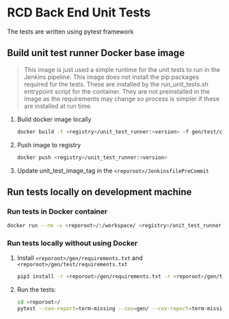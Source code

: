 # RCD Back End Unit Tests

The tests are written using pytest framework

## Build unit test runner Docker base image
> This image is just used a simple runtime for the unit tests to run in the Jenkins pipeline.
> This image does not install the pip packages required for the tests. These are installed by the run_unit_tests.sh entrypoint script for the container. They are not preinstalled in the image as the requirements may change so process is simpler if these are installed at run time.
1. Build docker image locally
    ```bash
    docker build -t <registry>/unit_test_runner:<version> -f gen/test/container/Dockerfile .
    ```
2. Push image to registry
    ```bash
    docker push <registry>/unit_test_runner:<version>
    ```
3. Update unit_test_image_tag in the `<reporoot>/JenkinsfilePreCommit`
## Run tests locally on development machine
### Run tests in Docker container

```bash
docker run --rm -v <reporoot>/:/workspace/ <registry>/unit_test_runner:<version> --cov=/workspace/gen/ --cov-report=term-missing --cov-fail-under=95
```

### Run tests locally without using Docker

1. Install `<reporoot>/gen/requirements.txt` and `<reporoot>/gen/test/requirements.txt`
   ```bash
   pip3 install -r <reporoot>/gen/requirements.txt -r <reporoot>/gen/test/requirements.txt
   ```
2. Run the tests:
    ```bash
    cd <reporoot>/
    pytest --cov-report=term-missing --cov=gen/ --cov-report=term-missing --cov-fail-under=95
    ```
